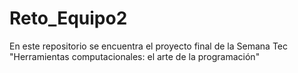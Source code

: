 # Reto_Equipo2
En este repositorio se encuentra el proyecto final de la Semana Tec "Herramientas computacionales: el arte de la programación"
